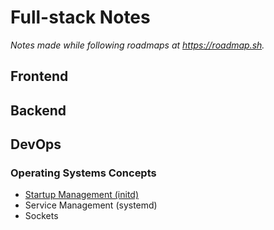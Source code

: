 # Full-stack Notes
*Notes made while following roadmaps at https://roadmap.sh.*


## Frontend

## Backend

## DevOps

### Operating Systems Concepts

- [Startup Management (initd)](initd/)
- Service Management (systemd)
- Sockets
